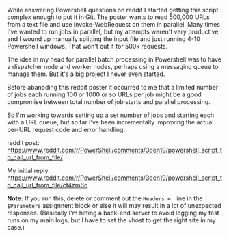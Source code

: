 While answering Powershell questions on reddit I started getting this script complex enough to put it in Git. The poster wants to read 500,000 URLs from a text file and use Invoke-WebRequest on them in parallel. Many times I've wanted to run jobs in parallel, but my attempts weren't very productive, and I wound up manually splitting the input file and just running 4-10 Powershell windows. That won't cut it for 500k requests.

The idea in my head for parallel batch processing in Powershell was to have a dispatcher node and worker nodes, perhaps using a messaging queue to manage them. But it's a big project I never even started.

Before abanoding this reddit poster it occurred to me that a limited number of jobs each running 100 or 1000 or so URLs per job might be a good compromise between total number of job starts and parallel processing.

So I'm working towards setting up a set number of jobs and starting each with a URL queue, but so far I've been incrementally improving the actual per-URL request code and error handling.

reddit post: https://www.reddit.com/r/PowerShell/comments/3den19/powershell_script_to_call_url_from_file/

My initial reply: https://www.reddit.com/r/PowerShell/comments/3den19/powershell_script_to_call_url_from_file/ct4zm6o

**Note:** If you run this, delete or comment out the `Headers = ` line in the `$Parameters` assignnent block or else it will may result in a lot of unexpected responses. (Basically I'm hitting a back-end server to avoid logging my test runs on my main logs, but I have to set the vhost to get the right site in my case.)
